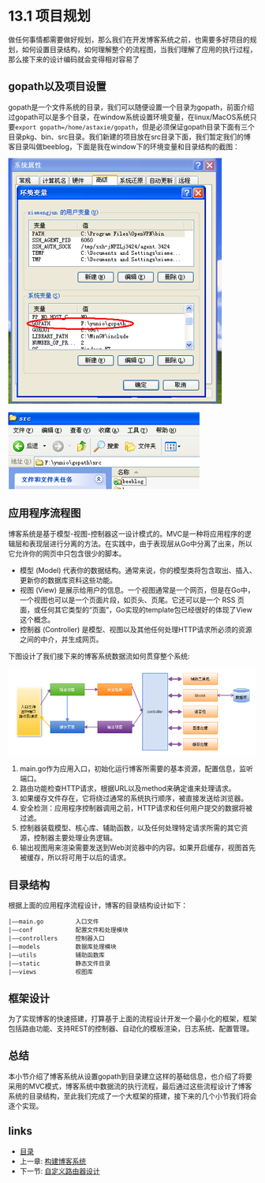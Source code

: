 # 13.1 项目规划
做任何事情都需要做好规划，那么我们在开发博客系统之前，也需要多好项目的规划，如何设置目录结构，如何理解整个的流程图，当我们理解了应用的执行过程，那么接下来的设计编码就会变得相对容易了
## gopath以及项目设置
gopath是一个文件系统的目录，我们可以随便设置一个目录为gopath，前面介绍过gopath可以是多个目录，在window系统设置环境变量，在linux/MacOS系统只要`export gopath=/home/astaxie/gopath`，但是必须保证gopath目录下面有三个目录pkg、bin、src目录。我们新建的项目放在src目录下面，我们暂定我们的博客目录叫做beeblog，下面是我在window下的环境变量和目录结构的截图：

![](images/13.1.gopath.png?raw=true)

![](images/13.1.gopath2.png?raw=true)

## 应用程序流程图
博客系统是基于模型-视图-控制器这一设计模式的。MVC是一种将应用程序的逻辑层和表现层进行分离的方法。在实践中，由于表现层从Go中分离了出来，所以它允许你的网页中只包含很少的脚本。

- 模型 (Model) 代表你的数据结构。通常来说，你的模型类将包含取出、插入、更新你的数据库资料这些功能。
- 视图 (View) 是展示给用户的信息。一个视图通常是一个网页，但是在Go中，一个视图也可以是一个页面片段，如页头、页尾。它还可以是一个 RSS 页面，或任何其它类型的“页面”，Go实现的template包已经很好的体现了View这个概念。
- 控制器 (Controller) 是模型、视图以及其他任何处理HTTP请求所必须的资源之间的中介，并生成网页。

下图设计了我们接下来的博客系统数据流如何贯穿整个系统:

![](images/13.1.flow.png?raw=true)

1. main.go作为应用入口，初始化运行博客所需要的基本资源，配置信息，监听端口。
2. 路由功能检查HTTP请求，根据URL以及method来确定谁来处理请求。
3. 如果缓存文件存在，它将绕过通常的系统执行顺序，被直接发送给浏览器。
4. 安全检测：应用程序控制器调用之前，HTTP请求和任何用户提交的数据将被过滤。
5. 控制器装载模型、核心库、辅助函数，以及任何处理特定请求所需的其它资源，控制器主要处理业务逻辑。
6. 输出视图用来渲染需要发送到Web浏览器中的内容。如果开启缓存，视图首先被缓存，所以将可用于以后的请求。

## 目录结构
根据上面的应用程序流程设计，博客的目录结构设计如下：

	|——main.go         入口文件
	|——conf            配置文件和处理模块
	|——controllers     控制器入口
	|——models          数据库处理模块
	|——utils           辅助函数库
	|——static          静态文件目录
    |——views           视图库

## 框架设计
为了实现博客的快速搭建，打算基于上面的流程设计开发一个最小化的框架，框架包括路由功能、支持REST的控制器、自动化的模板渲染，日志系统、配置管理。

## 总结
本小节介绍了博客系统从设置gopath到目录建立这样的基础信息，也介绍了将要采用的MVC模式，博客系统中数据流的执行流程，最后通过这些流程设计了博客系统的目录结构，至此我们完成了一个大框架的搭建，接下来的几个小节我们将会逐个实现。
## links
   * [目录](<preface.md>)
   * 上一章: [构建博客系统](<13.md>)
   * 下一节: [自定义路由器设计](<13.2.md>)